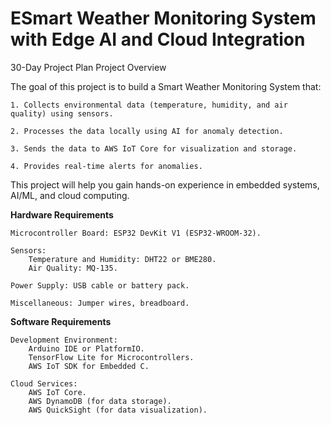 # ESmart Weather Monitoring System with Edge AI and Cloud Integration
30-Day Project Plan
Project Overview

The goal of this project is to build a Smart Weather Monitoring System that:
   
    1. Collects environmental data (temperature, humidity, and air quality) using sensors.
    
    2. Processes the data locally using AI for anomaly detection.
    
    3. Sends the data to AWS IoT Core for visualization and storage.
    
    4. Provides real-time alerts for anomalies.

This project will help you gain hands-on experience in embedded systems, AI/ML, and cloud computing.

**Hardware Requirements**
    
    Microcontroller Board: ESP32 DevKit V1 (ESP32-WROOM-32).
    
    Sensors:
        Temperature and Humidity: DHT22 or BME280.
        Air Quality: MQ-135.
    
    Power Supply: USB cable or battery pack.
    
    Miscellaneous: Jumper wires, breadboard.

**Software Requirements**

    Development Environment:
        Arduino IDE or PlatformIO.
        TensorFlow Lite for Microcontrollers.
        AWS IoT SDK for Embedded C.

    Cloud Services:
        AWS IoT Core.
        AWS DynamoDB (for data storage).
        AWS QuickSight (for data visualization).
